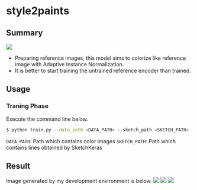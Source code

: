 # style2paints

## Summary
![](https://github.com/SerialLain3170/Colorization/blob/master/style2paints/data/generator.png)

- Preparing reference images, this model aims to colorize like reference image with Adaptive Instance Normalization.
- It is better to start training the untrained reference encoder than trained.

## Usage

### Traning Phase
Execute the command line below.

```bash
$ python train.py --data_path <DATA_PATH> --sketch_path <SKETCH_PATH>
```
`DATA_PATH`: Path which contains color images
`SKETCH_PATH`: Path which contains lines obtained by SketchKeras

## Result
Image generated by my development environment is below.
![](https://github.com/SerialLain3170/Colorization/blob/master/style2paints/data/res1.png)
![](https://github.com/SerialLain3170/Colorization/blob/master/style2paints/data/res2.png)
![](https://github.com/SerialLain3170/Colorization/blob/master/style2paints/data/res3.png)

